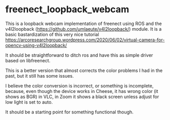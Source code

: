# freenect_loopback_webcam

This is a loopback webcam implementation of freenect using ROS and the v4l2loopback (https://github.com/umlaeute/v4l2loopback/) module. It is a basic bastardization of this very nice tutorial https://arcoresearchgroup.wordpress.com/2020/06/02/virtual-camera-for-opencv-using-v4l2loopback/

It should be straightforward to ditch ros and have this as simple driver based on libfreenect. 

This is a better version that almost corrects the color problems I had in the past, but it still has some issues. 

I believe the color conversion is incorrect, or something is incomplete, because, even though the device works in Cheese, it has wrong color (it shows as BGR) in VLC, in Zoom it shows a black screen unless adjust for low light is set to auto.

It should be a starting point for something functional though. 

